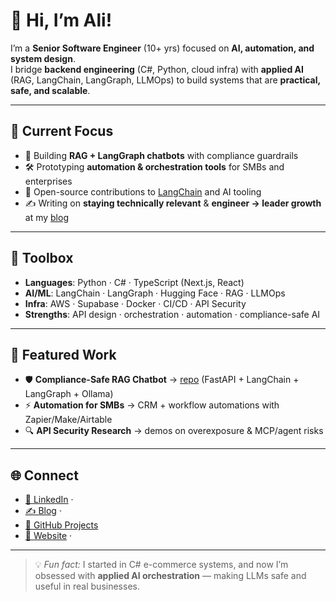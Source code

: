 # 👋 Hi, I’m Ali!  

I’m a **Senior Software Engineer** (10+ yrs) focused on **AI, automation, and system design**.  
I bridge **backend engineering** (C#, Python, cloud infra) with **applied AI** (RAG, LangChain, LangGraph, LLMOps) to build systems that are **practical, safe, and scalable**.  

---

## 🚀 Current Focus
- 🤖 Building **RAG + LangGraph chatbots** with compliance guardrails  
- 🛠 Prototyping **automation & orchestration tools** for SMBs and enterprises  
- 🌟 Open-source contributions to [LangChain](https://github.com/langchain-ai/langchain) and AI tooling  
- ✍️ Writing on **staying technically relevant** & **engineer → leader growth** at my [blog](https://aliismail.beehiiv.com/) 

---

## 🧰 Toolbox
- **Languages**: Python · C# · TypeScript (Next.js, React)  
- **AI/ML**: LangChain · LangGraph · Hugging Face · RAG · LLMOps  
- **Infra**: AWS · Supabase · Docker · CI/CD · API Security  
- **Strengths**: API design · orchestration · automation · compliance-safe AI  

---

## 📌 Featured Work
- 🛡️ **Compliance-Safe RAG Chatbot** → [repo](#) (FastAPI + LangChain + LangGraph + Ollama)  
- ⚡ **Automation for SMBs** → CRM + workflow automations with Zapier/Make/Airtable  
- 🔍 **API Security Research** → demos on overexposure & MCP/agent risks  

---

## 🌐 Connect
- [💼 LinkedIn](https://www.linkedin.com/in/ali-ismail-35196615/) ·  
- [✍️ Blog](https://aliismail.beehiiv.com/) ·  
- [🐙 GitHub Projects](https://github.com/Ali-Ismail-1)  
- [🚀 Website](https://ali-ismail.com/) ·  

---

> 💡 *Fun fact:* I started in C# e-commerce systems, and now I’m obsessed with **applied AI orchestration** — making LLMs safe and useful in real businesses.
